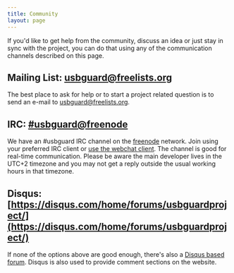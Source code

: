 ```yaml
---
title: Community
layout: page
---
```


If you'd like to get help from the community, discuss an idea or just stay in sync with the project, you can do that using any of the communication channels described on this page.

## Mailing List: [usbguard@freelists.org](mailto:usbguard@freelists.org)

The best place to ask for help or to start a project related question is to send an e-mail to [usbguard@freelists.org](mailto:usbguard@freelists.org).

## IRC: [#usbguard@freenode](https://webchat.freenode.net/?channels=#usbguard)

We have an #usbguard IRC channel on the [freenode](https://www.freenode.org) network. Join using your preferred IRC client or [use the webchat client](https://webchat.freenode.net/?channels=#usbguard). The channel is good for real-time communication. Please be aware the main developer lives in the UTC+2 timezone and you may not get a reply outside the usual working hours in that timezone.

## Disqus: [https://disqus.com/home/forums/usbguardproject/](https://disqus.com/home/forums/usbguardproject/)

If none of the options above are good enough, there's also a [Disqus based forum](https://disqus.com/home/forums/usbguardproject/). Disqus is also used to provide comment sections on the website.
